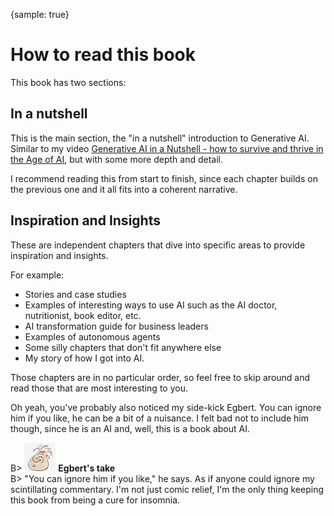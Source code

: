 {sample: true}

# How to read this book

This book has two sections:

## In a nutshell

This is the main section, the "in a nutshell" introduction to Generative AI. Similar to my video [Generative AI in a Nutshell - how to survive and thrive in the Age of AI](https://www.youtube.com/watch?v=2IK3DFHRFfw), but with some more depth and detail.

I recommend reading this from start to finish, since each chapter builds on the previous one and it all fits into a coherent narrative.

## Inspiration and Insights

These are independent chapters that dive into specific areas to provide inspiration and insights.

For example:

- Stories and case studies
- Examples of interesting ways to use AI such as the AI doctor, nutritionist, book editor, etc.
- AI transformation guide for business leaders
- Examples of autonomous agents
- Some silly chapters that don't fit anywhere else
- My story of how I got into AI.

Those chapters are in no particular order, so feel free to skip around and read those that are most interesting to you.

Oh yeah, you've probably also noticed my side-kick Egbert. You can ignore him if you like, he can be a bit of a nuisance. I felt bad not to include him though, since he is an AI and, well, this is a book about AI.

B> ![](resources/egbert-small.png) **Egbert's take**  
B> "You can ignore him if you like," he says. As if anyone could ignore my scintillating commentary. I'm not just comic relief, I'm the only thing keeping this book from being a cure for insomnia.

